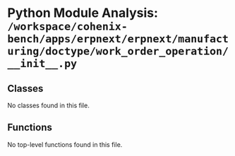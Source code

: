 # Python Module Analysis: `/workspace/cohenix-bench/apps/erpnext/erpnext/manufacturing/doctype/work_order_operation/__init__.py`

## Classes

No classes found in this file.


## Functions

No top-level functions found in this file.
